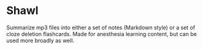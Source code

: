 # Shawl
Summarize mp3 files into either a set of notes (Markdown style) or a set of cloze deletion flashcards. Made for anesthesia learning content, but can be used more broadly as well. 
